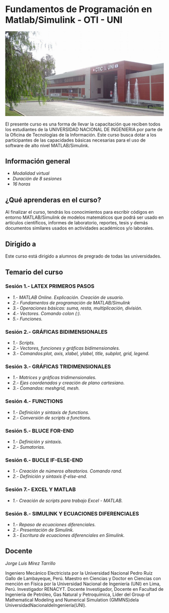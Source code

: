# Fundamentos de Programación en Matlab/Simulink - OTI - UNI 

![Matlab](logo.png)

El presente curso es una forma de llevar la capacitación que reciben
todos los estudiantes de la UNIVERSIDAD NACIONAL DE INGENIERIA
por parte de la Oficina de Tecnologías de la Información. Este curso
busca dotar a los participantes de las capacidades básicas
necesarias para el uso de software de alto nivel MATLAB/Simulink.


## Información general 
- *Modalidad virtual*
- *Duración de 8 sesiones*
- *16 horas*

## ¿Qué aprenderas en el curso?
Al finalizar el curso, tendrás los conocimientos para escribir
códigos en entorno MATLAB/Simulink de modelos matemáticos
que podrá ser usado en artículos científicos, informes de
laboratorio, reportes, tesis y demás documentos similares usados
en actividades académicos y/o laborales.

## Dirigido a 
Este curso está dirigido a alumnos de pregrado de todas las universidades.

## Temario del curso 

### Sesión 1.- LATEX PRIMEROS PASOS
- *1.- MATLAB Online. Explicación. Creación de usuario.*
- *2.- Fundamentos de programación de MATLAB/Simulink*
- *3.- Operaciones básicas: suma, resta, multiplicación, división.*
- *4.- Vectores. Comando colon (:).*
- *5.- Funciones.*

### Sesión 2.- GRÁFICAS BIDIMENSIONALES
- *1.- Scripts.*
- *2.- Vectores, funciones y gráficas bidimensionales.*
- *3.- Comandos:plot, axis, xlabel, ylabel, title, subplot, grid, legend.*

### Sesión 3.- GRÁFICAS TRIDIMENSIONALES
- *1.- Matrices y gráficas tridimensionales.*
- *2.- Ejes coordenados y creación de plano cartesiano.*
- *3.- Comandos: meshgrid, mesh.*

### Sesión 4.- FUNCTIONS
- *1.- Definición y sintaxis de functions.*
- *2.- Conversión de scripts a functions.*

### Sesión 5.- BLUCE FOR-END
- *1.- Definición y sintaxis.*
- *2.- Sumatorias.*

### Sesión 6.- BUCLE IF-ELSE-END
- *1.- Creación de números alteatorios. Comando rand.*
- *2.- Definición y sintaxis if-else-end.*

### Sesión 7.- EXCEL Y MATLAB
- *1.- Creación de scripts para trabajo Excel - MATLAB.*

### Sesión 8.- SIMULINK Y ECUACIONES DIFERENCIALES
- *1.- Repaso de ecuaciones diferenciales.*
- *2.- Presentación de Simulink.*
- *3.- Escritura de ecuaciones diferenciales en Simulink.*

## Docente 
*Jorge Luis Mírez Tarrillo* 

Ingeniero Mecánico Electricista por la Universidad Nacional Pedro Ruíz
Gallo de Lambayeque, Perú. Maestro en Ciencias y Doctor en Ciencias
con mención en Física por la Universidad Nacional de Ingeniería (UNI)
en Lima, Perú. Investigador RENACYT. Docente Investigador, Docente
en Facultad de Ingeniería de Petróleo, Gas Natural y Petroquímica,
Líder del Group of Mathematical Modeling and Numerical Simulation
(GMMNS)dela UniversidadNacionaldeIngeniería(UNI).

